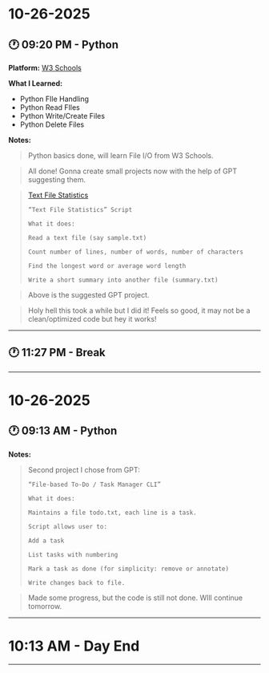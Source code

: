 # 10-26-2025

## 🕐 09:20 PM - Python
**Platform:** [W3 Schools](https://www.w3schools.com/python/python_file_handling.asp)

**What I Learned:**
- Python FIle Handling
- Python Read FIles
- Python Write/Create Files
- Python Delete Files

**Notes:**
> Python basics done, will learn File I/O from W3 Schools.

> All done! Gonna create small projects now with the help of GPT suggesting them.

> [Text File Statistics](..//Python%20Basic%20Project/Text%20File%20Statistics/text_stats.py)
> ```text
> “Text File Statistics” Script
>
> What it does:
> 
> Read a text file (say sample.txt)
> 
> Count number of lines, number of words, number of characters
> 
> Find the longest word or average word length
> 
> Write a short summary into another file (summary.txt)
>```

> Above is the suggested GPT project.

> Holy hell this took a while but I did it! Feels so good, it may not be a clean/optimized code but hey it works!

---

## 🕐 11:27 PM - Break

---

# 10-26-2025

## 🕐 09:13 AM - Python
**Notes:**
> Second project I chose from GPT:
> ```
> “File-based To-Do / Task Manager CLI”
>
> What it does:
>
> Maintains a file todo.txt, each line is a task.
>
> Script allows user to:
>
> Add a task
>
> List tasks with numbering
>
> Mark a task as done (for simplicity: remove or annotate)
>
> Write changes back to file.
>```

> Made some progress, but the code is still not done. WIll continue tomorrow.

---

# 10:13 AM - Day End

---